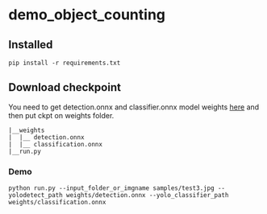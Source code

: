 # demo_object_counting

## Installed
```pip install -r requirements.txt```

## Download checkpoint
You need to get detection.onnx and classifier.onnx model weights [here](https://drive.google.com/drive/folders/1Xm4nr-Jeyl3WeMpv8ra2kfcSMlU4fVw9?usp=sharing) and then put ckpt on weights folder.
```
|__weights
|  |__ detection.onnx
|  |__ classification.onnx
|__run.py
```

### Demo
```
python run.py --input_folder_or_imgname samples/test3.jpg --yolodetect_path weights/detection.onnx --yolo_classifier_path weights/classification.onnx  
```